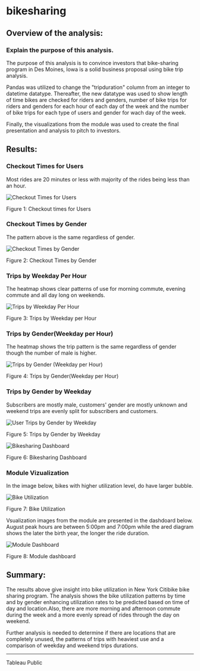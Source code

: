 # bikesharing

## Overview of the analysis:

### Explain the purpose of this analysis.

The purpose of this analysis is to convince investors that bike-sharing program in Des Moines, Iowa is a solid business proposal using bike trip analysis.

Pandas was utilized to change the "tripduration" column from an integer to datetime datatype. Thereafter, the new datatype was used to show length of time bikes are checked for riders and genders, number of bike trips for riders and genders for each hour of each day of the week and the number of bike trips for each type of users and gender for wach day of the week.

Finally, the visualizations from the module was used to create the final presentation and analysis to pitch to investors.

## Results:

### Checkout Times for Users

Most rides are 20 minutes or less with majority of the rides being less than an hour.

![Checkout Times for Users](https://user-images.githubusercontent.com/91093413/148690154-5c381f5b-0ea1-4d9a-a8b7-3395cc273edf.png)

Figure 1: Checkout times for Users

### Checkout Times by Gender
The pattern above is the same regardless of gender.

![Checkout Times by Gender](https://user-images.githubusercontent.com/91093413/148690191-b9cad8f7-fb25-4885-9138-d29164496af1.png)

Figure 2: Checkout Times by Gender


### Trips by Weekday Per Hour

The heatmap shows clear patterns of use for morning commute, evening commute and all day long on weekends.

![Trips by Weekday Per Hour](https://user-images.githubusercontent.com/91093413/148690267-b4f53f5f-53be-4462-9f86-13f63ff97c36.png)

Figure 3: Trips by Weekday per Hour


### Trips by Gender(Weekday per Hour)

The heatmap shows the trip pattern is the same regardless of gender though the number of male is higher.

![Trips by Gender (Weekday per Hour)](https://user-images.githubusercontent.com/91093413/148690312-faf72a35-d295-4ea8-8286-7bf355fef3cc.png)

Figure 4: Trips by Gender(Weekday per Hour)


### Trips by Gender by Weekday

Subscribers are mostly male, customers' gender are mostly unknown and weekend trips are evenly split for subscribers and customers.

![User Trips by Gender by Weekday](https://user-images.githubusercontent.com/91093413/148690338-574068c3-ec0b-4757-8ec5-8c871de75a43.png)

Figure 5: Trips by Gender by Weekday


![Bikesharing Dashboard](https://user-images.githubusercontent.com/91093413/148690494-9b630707-6e88-4c41-ab7c-a8a3a316588d.png)

Figure 6: Bikesharing Dashboard



### Module Vizualization

In the image below, bikes with higher utilization level, do have larger bubble.

![Bike Utilization](https://user-images.githubusercontent.com/91093413/148690764-fe11c18c-d376-46db-98db-4a66fd0da587.png)

Figure 7: Bike Utilization

Vsualization images from the module are presented in the dashdoard below. August peak hours are between 5:00pm and 7:00pm while the ared diagram shows the later the birth year, the longer the ride duration.

![Module Dashboard](https://user-images.githubusercontent.com/91093413/148690743-50ee78f6-04ae-4202-850b-9953bab75b9c.png)

Figure 8: Module dashboard




## Summary: 

The results above give insight into bike utilization in New York Citibike bike sharing program. The analysis shows the bike utilization patterns by time and by gender enhancing utilization rates to be predicted based on time of day and location.Also, there are more morning and afternoon commute during the week and a more evenly spread of rides through the day on weekend.

Further analysis is needed to determine if there are locations that are completely unused, the patterns of trips with heaviest use and a comparison of weekday and weekend trips durations.


------------

Tableau Public
